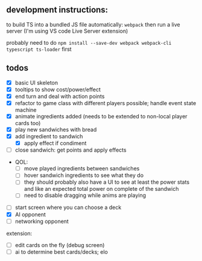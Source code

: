 ## development instructions:
to build TS into a bundled JS file automatically: `webpack`
then run a live server (I'm using VS code Live Server extension)

probably need to do `npm install --save-dev webpack webpack-cli typescript ts-loader` first

## todos

- [x] basic UI skeleton
- [x] tooltips to show cost/power/effect
- [x] end turn and deal with action points
- [x] refactor to game class with different players possible; handle event state machine
- [x] animate ingredients added (needs to be extended to non-local player cards too)
- [x] play new sandwiches with bread
- [x] add ingredient to sandwich
  - [x] apply effect if condiment
- [ ] close sandwich: get points and apply effects
- QOL:
  - [ ] move played ingredients between sandwiches
  - [ ] hover sandwich ingredients to see what they do
  - [ ] they should probably also have a UI to see at least the power stats and like an expected total power on complete of the sandwich
  - [ ] need to disable dragging while anims are playing
- [ ] start screen where you can choose a deck
- [x] AI opponent
- [ ] networking opponent

extension:
- [ ] edit cards on the fly (debug screen)
- [ ] ai to determine best cards/decks; elo
